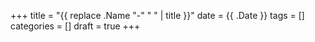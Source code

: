 +++
title = "{{ replace .Name "-" " " | title }}"
date = {{ .Date }}
tags = []
categories = []
draft = true
+++


